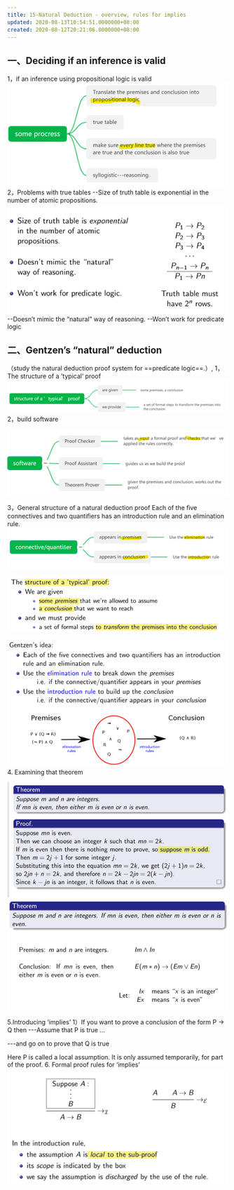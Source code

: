 ```yaml
---
title: 15-Natural Deduction - overview, rules for implies
updated: 2020-08-13T10:54:51.0000000+08:00
created: 2020-08-12T20:21:06.0000000+08:00
---
```


## 一、Deciding if an inference is valid
1，if an inference using propositional logic is valid
![image1](../../assets/6b7638bf139944aeacf676cbb31e1a51.png)
2，Problems with true tables
--Size of truth table is exponential in the number of atomic propositions.
![image2](../../assets/b644a4cb1a0444988052d19d17d00ab8.png)
--Doesn’t mimic the “natural” way of reasoning.
--Won’t work for predicate logic
## 二、Gentzen’s “natural” deduction
（study the natural deduction proof system for ==predicate logic==.）,
1，The structure of a ’typical’ proof
![image3](../../assets/7ce307661c794e8eb29e36c394b9b634.png)
2，build software

![image4](../../assets/7680141d89774c6e955a5f6a961601e2.gif)

3，General structure of a natural deduction proof
Each of the ﬁve connectives and two quantiﬁers has an introduction rule and an elimination rule.
![image5](../../assets/c1d03c8c92bf4e0fbe589c6f1c8ce05f.gif)

![image6](../../assets/e0bd4f064a7243978804deda000c9db2.png)

![image7](../../assets/84356b1c06b04c2ab6efdb0a775633fe.png)
4\. Examining that theorem

![image8](../../assets/bd359ba747204b4a9e1ad0e796e08706.png)
![image9](../../assets/ba99aef181034fc1a69ac4f7a9eb48fb.png)

5.Introducing ‘implies’
1）If you want to prove a conclusion of the form P → Q then
---Assume that P is true ...

---and go on to prove that Q is true

Here P is called a local assumption. It is only assumed temporarily, for part of the proof.
6\. Formal proof rules for ‘implies’
![image10](../../assets/9af93b108f0c42eb974ed5bb306b594c.png)

